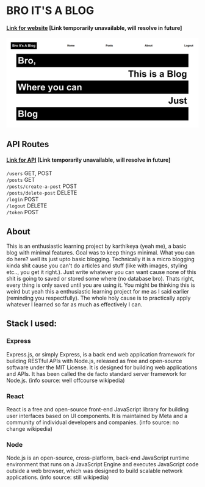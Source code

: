 # BRO IT'S A BLOG
#### [Link for website](https://biab.herokuapp.com/) [Link temporarily unavailable, will resolve in future]  
![LANDING](landing.png)

## API Routes
#### [Link for API](https://biab-api.herokuapp.com/) [Link temporarily unavailable, will resolve in future]   
`/users`  GET, POST  
`/posts`   GET  
`/posts/create-a-post`  POST  
`/posts/delete-post`  DELETE  
`/login`  POST  
`/logout`  DELETE  
`/token`  POST  

## About
This is an enthusiastic learning project by karthikeya (yeah me), a basic blog with minimal features. Goal was to keep things minimal. What you can do here? well its just upto basic blogging. Technically it is a micro blogging kinda shit cause you can't do articles and stuff (like with images, styling etc.., you get it right.). Just write whatever you can want cause none of this shit is going to saved or stored some where (no database bro). Thats right, every thing is only saved until you are using it. You might be thinking this is weird but yeah this a enthusiastic learning project for me as I said earlier (reminding you respectfully). The whole holy cause is to practically apply whatever I learned so far as much as effectively I can.  

## Stack I used:
### Express
Express.js, or simply Express, is a back end web application framework for building RESTful APIs with Node.js, released as free and open-source software under the MIT License. It is designed for building web applications and APIs. It has been called the de facto standard server framework for Node.js. (info source: well offcourse wikipedia)

### React
React is a free and open-source front-end JavaScript library for building user interfaces based on UI components. It is maintained by Meta and a community of individual developers and companies. (info source: no change wikipedia)

### Node
Node.js is an open-source, cross-platform, back-end JavaScript runtime environment that runs on a JavaScript Engine and executes JavaScript code outside a web browser, which was designed to build scalable network applications. (info source: still wikipedia)
